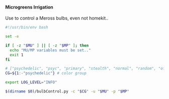 #### Microgreens Irrigation

Use to control a Meross bulbs, even not homekit..


```sh
#!/usr/bin/env bash

set -e 

if [ -z "$MU" ] || [ -z "$MP" ]; then
  echo "MU/MP variables must be set.."
  exit 1
fi

# ["psychedelic", "psyc", "primary", "stealth", "normal", "random", "off"]
CG=${1:-"psychedelic"} # color group

export LOG_LEVEL="INFO"

$(dirname $0)/bulbControl.py -c "$CG" -u "$MU" -p "$MP"
```